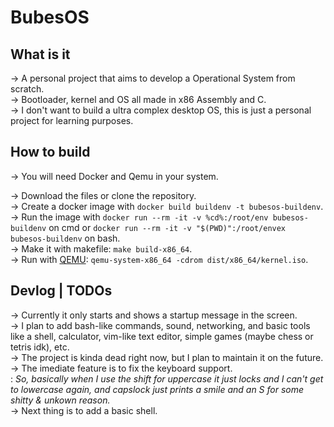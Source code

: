 # BubesOS

## What is it

-> A personal project that aims to develop a Operational System from scratch.  
-> Bootloader, kernel and OS all made in x86 Assembly and C.  
-> I don't want to build a ultra complex desktop OS, this is just a personal project for learning purposes.  

## How to build

-> You will need Docker and Qemu in your system.  

-> Download the files or clone the repository.  
-> Create a docker image with `docker build buildenv -t bubesos-buildenv`.  
-> Run the image with `docker run --rm -it -v %cd%:/root/env bubesos-buildenv` on cmd or `docker run --rm -it -v "$(PWD)":/root/envex bubesos-buildenv` on bash.  
-> Make it with makefile: `make build-x86_64`.  
-> Run with [QEMU](https://www.qemu.org/download/): `qemu-system-x86_64 -cdrom dist/x86_64/kernel.iso`.  

## Devlog | TODOs

-> Currently it only starts and shows a startup message in the screen.  
-> I plan to add bash-like commands, sound, networking, and basic tools like a shell, calculator, vim-like text editor, simple games (maybe chess or tetris idk), etc.  
-> The project is kinda dead right now, but I plan to maintain it on the future.  
-> The imediate feature is to fix the keyboard support.  
 : *So, basically when I use the shift for uppercase it just locks and I can't get to lowercase again, and capslock just prints a smile and an S for some shitty & unkown reason.*  
-> Next thing is to add a basic shell.
